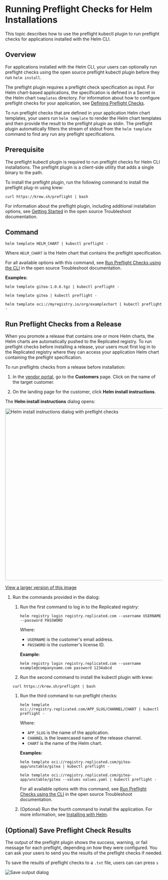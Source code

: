 # Running Preflight Checks for Helm Installations

This topic describes how to use the preflight kubectl plugin to run preflight checks for applications installed with the Helm CLI.

## Overview

For applications installed with the Helm CLI, your users can optionally run preflight checks using the open source preflight kubectl plugin before they run `helm install`.

The preflight plugin requires a preflight check specification as input. For Helm chart-based applications, the specification is defined in a Secret in the Helm chart `templates` directory. For information about how to configure preflight checks for your application, see [Defining Preflight Checks](preflight-defining).

To run preflight checks that are defined in your application Helm chart templates, your users run `helm template` to render the Helm chart templates and then provide the result to the preflight plugin as stdin. The preflight plugin automatically filters the stream of stdout from the `helm template` command to find any run any preflight specifications.

## Prerequisite

The preflight kubectl plugin is required to run preflight checks for Helm CLI installations. The preflight plugin is a client-side utility that adds a single binary to the path.

To install the preflight plugin, run the following command to install the preflight plug-in using krew:

```
curl https://krew.sh/preflight | bash
```
For information about the preflight plugin, including additional installation options, see [Getting Started](https://troubleshoot.sh/docs/) in the open source Troubleshoot documentation. 

## Command

```
helm template HELM_CHART | kubectl preflight -
```

Where `HELM_CHART` is the Helm chart that contains the preflight specification.

For all available options with this command, see [Run Preflight Checks using the CLI](https://troubleshoot.sh/docs/preflight/cli-usage/#options) in the open source Troubleshoot documentation.

**Examples:**

```
helm template gitea-1.0.6.tgz | kubectl preflight -
```
```
helm template gitea | kubectl preflight -
```
```
helm template oci://myregistry.io/org/examplechart | kubectl preflight -
```

## Run Preflight Checks from a Release

When you promote a release that contains one or more Helm charts, the Helm charts are automatically pushed to the Replicated registry. To run preflight checks before installing a release, your users must first log in to the Replicated registry where they can access your application Helm chart containing the preflight specification.   

To run preflights checks from a release before installation:

1. In the [vendor portal](https://vendor.replicated.com/apps/gitea-boxer/customers), go to the **Customers** page. Click on the name of the target customer.

1. On the landing page for the customer, click **Helm install instructions**.

  The **Helm install instructions** dialog opens:

  <img alt="Helm install instructions dialog with preflight checks" src="/images/helm-install-preflights.png" width="550px"/>

  [View a larger version of this image](/images/helm-install-preflights.png)

1. Run the commands provided in the dialog:

    1. Run the first command to log in to the Replicated registry:

        ```
        helm registry login registry.replicated.com --username USERNAME --password PASSWORD
        ```

        Where:
        - `USERNAME` is the customer's email address.
        - `PASSWORD` is the customer's license ID.

        **Example:**
        ```
        helm registry login registry.replicated.com --username example@companyname.com password 1234abcd
        ```

    1. Run the second command to install the kubectl plugin with krew:

      ```
      curl https://krew.sh/preflight | bash
      ```
    
    1. Run the third command to run preflight checks:

        ```
        helm template oci://registry.replicated.com/APP_SLUG/CHANNEL/CHART | kubectl preflight -
        ```

        Where:
        - `APP_SLUG` is the name of the application.
        - `CHANNEL` is the lowercased name of the release channel.
        - `CHART` is the name of the Helm chart.

        **Examples:**

        ```
        helm template oci://registry.replicated.com/gitea-app/unstable/gitea | kubectl preflight -
        ```
        ```
        helm template oci://registry.replicated.com/gitea-app/unstable/gitea --values values.yaml | kubectl preflight -
        ```

        For all available options with this command, see [Run Preflight Checks using the CLI](https://troubleshoot.sh/docs/preflight/cli-usage/#options) in the open source Troubleshoot documentation.

    1. (Optional) Run the fourth command to install the application. For more information, see [Installing with Helm](install-with-helm).      

## (Optional) Save Preflight Check Results

The output of the preflight plugin shows the success, warning, or fail message for each preflight, depending on how they were configured. You can ask your users to send you the results of the preflight checks if needed.

To save the results of preflight checks to a `.txt` file, users can can press `s` 

![Save output dialog](/images/helm-preflight-save-output.png)
